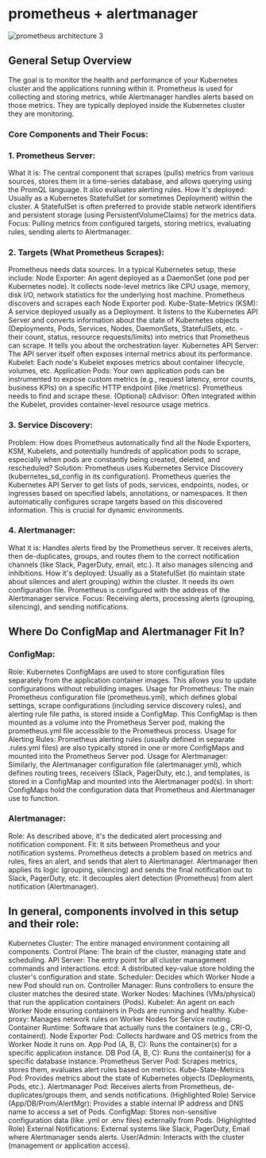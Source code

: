 # prometheus + alertmanager

![prometheus architecture 3](https://github.com/user-attachments/assets/eb286651-0822-4071-9de8-bff5fe46dbbe)

## General Setup Overview
The goal is to monitor the health and performance of your Kubernetes cluster and the applications running within it. Prometheus is used for collecting and storing metrics, while Alertmanager handles alerts based on those metrics. They are typically deployed inside the Kubernetes cluster they are monitoring.

### Core Components and Their Focus:
### 1. Prometheus Server:
What it is: The central component that scrapes (pulls) metrics from various sources, stores them in a time-series database, and allows querying using the PromQL language. It also evaluates alerting rules.
How it's deployed: Usually as a Kubernetes StatefulSet (or sometimes Deployment) within the cluster. A StatefulSet is often preferred to provide stable network identifiers and persistent storage (using PersistentVolumeClaims) for the metrics data.
Focus: Pulling metrics from configured targets, storing metrics, evaluating rules, sending alerts to Alertmanager.
### 2. Targets (What Prometheus Scrapes): 
Prometheus needs data sources. In a typical Kubernetes setup, these include:
Node Exporter: An agent deployed as a DaemonSet (one pod per Kubernetes node). It collects node-level metrics like CPU usage, memory, disk I/O, network statistics for the underlying host machine. Prometheus discovers and scrapes each Node Exporter pod.
Kube-State-Metrics (KSM): A service deployed usually as a Deployment. It listens to the Kubernetes API Server and converts information about the state of Kubernetes objects (Deployments, Pods, Services, Nodes, DaemonSets, StatefulSets, etc. - their count, status, resource requests/limits) into metrics that Prometheus can scrape. It tells you about the orchestration layer.
Kubernetes API Server: The API server itself often exposes internal metrics about its performance.
Kubelet: Each node's Kubelet exposes metrics about container lifecycle, volumes, etc.
Application Pods: Your own application pods can be instrumented to expose custom metrics (e.g., request latency, error counts, business KPIs) on a specific HTTP endpoint (like /metrics). Prometheus needs to find and scrape these.
(Optional) cAdvisor: Often integrated within the Kubelet, provides container-level resource usage metrics.
### 3. Service Discovery:
Problem: How does Prometheus automatically find all the Node Exporters, KSM, Kubelets, and potentially hundreds of application pods to scrape, especially when pods are constantly being created, deleted, and rescheduled?
Solution: Prometheus uses Kubernetes Service Discovery (kubernetes_sd_config in its configuration). Prometheus queries the Kubernetes API Server to get lists of pods, services, endpoints, nodes, or ingresses based on specified labels, annotations, or namespaces. It then automatically configures scrape targets based on this discovered information. This is crucial for dynamic environments.
### 4. Alertmanager:
What it is: Handles alerts fired by the Prometheus server. It receives alerts, then de-duplicates, groups, and routes them to the correct notification channels (like Slack, PagerDuty, email, etc.). It also manages silencing and inhibitions.
How it's deployed: Usually as a StatefulSet (to maintain state about silences and alert grouping) within the cluster. It needs its own configuration file. Prometheus is configured with the address of the Alertmanager service.
Focus: Receiving alerts, processing alerts (grouping, silencing), and sending notifications.

## Where Do ConfigMap and Alertmanager Fit In?
### ConfigMap:
Role: Kubernetes ConfigMaps are used to store configuration files separately from the application container images. This allows you to update configurations without rebuilding images.
Usage for Prometheus: The main Prometheus configuration file (prometheus.yml), which defines global settings, scrape configurations (including service discovery rules), and alerting rule file paths, is stored inside a ConfigMap. This ConfigMap is then mounted as a volume into the Prometheus Server pod, making the prometheus.yml file accessible to the Prometheus process.
Usage for Alerting Rules: Prometheus alerting rules (usually defined in separate .rules.yml files) are also typically stored in one or more ConfigMaps and mounted into the Prometheus Server pod.
Usage for Alertmanager: Similarly, the Alertmanager configuration file (alertmanager.yml), which defines routing trees, receivers (Slack, PagerDuty, etc.), and templates, is stored in a ConfigMap and mounted into the Alertmanager pod(s).
In short: ConfigMaps hold the configuration data that Prometheus and Alertmanager use to function.
### Alertmanager:
Role: As described above, it's the dedicated alert processing and notification component.
Fit: It sits between Prometheus and your notification systems. Prometheus detects a problem based on metrics and rules, fires an alert, and sends that alert to Alertmanager. Alertmanager then applies its logic (grouping, silencing) and sends the final notification out to Slack, PagerDuty, etc. It decouples alert detection (Prometheus) from alert notification (Alertmanager).

## In general, components involved in this setup and their role:

Kubernetes Cluster: The entire managed environment containing all components.
Control Plane: The brain of the cluster, managing state and scheduling.
API Server: The entry point for all cluster management commands and interactions.
etcd: A distributed key-value store holding the cluster's configuration and state.
Scheduler: Decides which Worker Node a new Pod should run on.
Controller Manager: Runs controllers to ensure the cluster matches the desired state.
Worker Nodes: Machines (VMs/physical) that run the application containers (Pods).
Kubelet: An agent on each Worker Node ensuring containers in Pods are running and healthy.
Kube-proxy: Manages network rules on Worker Nodes for Service routing.
Container Runtime: Software that actually runs the containers (e.g., CRI-O, containerd).
Node Exporter Pod: Collects hardware and OS metrics from the Worker Node it runs on.
App Pod (A, B, C): Runs the container(s) for a specific application instance.
DB Pod (A, B, C): Runs the container(s) for a specific database instance.
Prometheus Server Pod: Scrapes metrics, stores them, evaluates alert rules based on metrics.
Kube-State-Metrics Pod: Provides metrics about the state of Kubernetes objects (Deployments, Pods, etc.).
Alertmanager Pod: Receives alerts from Prometheus, de-duplicates/groups them, and sends notifications. (Highlighted Role)
Service (App/DB/Prom/AlertMgr): Provides a stable internal IP address and DNS name to access a set of Pods.
ConfigMap: Stores non-sensitive configuration data (like .yml or .env files) externally from Pods. (Highlighted Role)
External Notifications: External systems like Slack, PagerDuty, Email where Alertmanager sends alerts.
User/Admin: Interacts with the cluster (management or application access).
